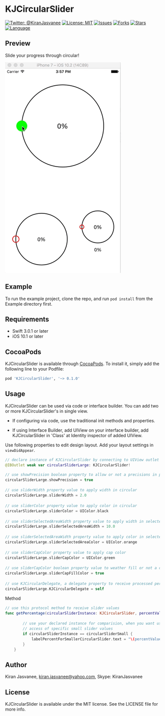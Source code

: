 # KJCircularSlider

[![Twitter: @KiranJasvanee](https://img.shields.io/badge/contact-@kiranjasvanee-blue.svg?style=flat)](https://twitter.com/Kiranjasvanee)
[![License: MIT](https://img.shields.io/badge/license-MIT-blue.svg?style=flat)](https://github.com/KiranJasvanee/KJCircularSlider/blob/master/LICENSE)
[![Issues](https://img.shields.io/github/issues/KiranJasvanee/KJCircularSlider.svg)](https://github.com/KiranJasvanee/KJCircularSlider/issues)
[![Forks](https://img.shields.io/github/forks/KiranJasvanee/KJCircularSlider.svg)](https://github.com/KiranJasvanee/KJCircularSlider)
[![Stars](https://img.shields.io/github/stars/KiranJasvanee/KJCircularSlider.svg)](https://github.com/KiranJasvanee/KJCircularSlider)
[![Language](https://img.shields.io/badge/Language-Swift-yellow.svg)](https://github.com/KiranJasvanee/KJCircularSlider)


## Preview
Slide your progress through circular!

![KJCircularSlider](Gif/CurveSlider.gif)  

## Example

To run the example project, clone the repo, and run `pod install` from the Example directory first.

## Requirements

- Swift 3.0.1 or later
- iOS 10.1 or later

## CocoaPods

KJCircularSlider is available through [CocoaPods](http://cocoapods.org). To install
it, simply add the following line to your Podfile:

```ruby
pod 'KJCircularSlider', '~> 0.1.0'
```

## Usage

KJCircularSlider can be used via code or interface builder. You can add two or more KJCircularSlider's in single view.

* If configuring via code, use the traditional init methods and properties.

* If using Interface Builder, add UIView on your interface builder, add KJCircularSlider in 'Class' at Identity inspector of added UIView.

Use following properties to edit design layout. Add your layout settings in `viewDidAppear`.

```swift 
// declare instance of KJCircularSlider by connecting to UIView outlet at interface builder
@IBOutlet weak var circularSliderLarge: KJCircularSlider!
```

```swift 
// use showPrecision boolean property to allow or not a precisions in percentage value.
circularSliderLarge.showPrecision = true

// use sliderWidth property value to apply width in circular
circularSliderLarge.sliderWidth = 2.0

// use sliderColor property value to apply color in circular
circularSliderLarge.sliderColor = UIColor.black

// use sliderSelectedAreaWidth property value to apply width in selected circular area
circularSliderLarge.sliderSelectedAreaWidth = 10.0

// use sliderSelectedAreaWidth property value to apply color in selected circular area
circularSliderLarge.sliderSelectedAreaColor = UIColor.orange

// use sliderCapColor property value to apply cap color
circularSliderLarge.sliderCapColor = UIColor.green

// use sliderCapColor boolean property value to weather fill or not a cap with cap color
circularSliderLarge.sliderCapFillColor = true

// use KJCircularDelegate, a delegate property to receive processed percentage value by using it's protocol method.
circularSliderLarge.KJCircularDelegate = self
``` 

Method

```swift
// use this protocol method to receive slider values
func getPercentage(circularSliderInstance: KJCircularSlider, percentValue: Float) {
        
        // use your declared instance for comparision, when you want use particular slider values at the time of two or more KJCircularSlider's available in single view.
        // access of specific small slider values
        if circularSliderInstance == circularSliderSmall {
            labelPercentForSmallerCircularSlider.text = "\(percentValue)%"
        }
    }
```

## Author

Kiran Jasvanee, kiran.jasvanee@yahoo.com, Skype: KiranJasvanee

## License

KJCircularSlider is available under the MIT license. See the LICENSE file for more info.

